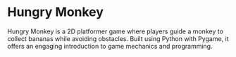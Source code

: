 # Hungry Monkey
Hungry Monkey is a 2D platformer game where players guide a monkey to collect bananas while avoiding obstacles. Built using Python with Pygame, it offers an engaging introduction to game mechanics and programming.
